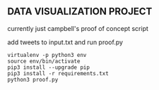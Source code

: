 ## DATA VISUALIZATION PROJECT
currently just campbell's proof of concept script

add tweets to input.txt and run proof.py


```
virtualenv -p python3 env
source env/bin/activate
pip3 install --upgrade pip
pip3 install -r requirements.txt
python3 proof.py
```
